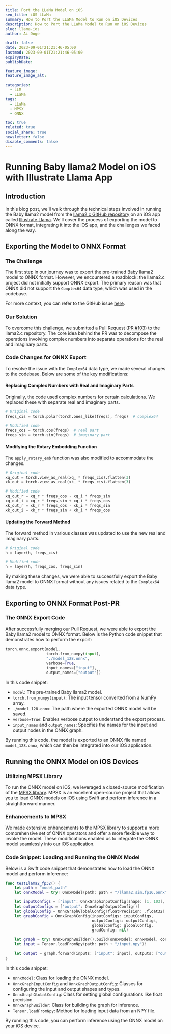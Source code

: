 ```yaml
---
title: Port the LLaMa Model on iOS
seo_title: iOS LLaMa
summary: How to Port the LLaMa Model to Run on iOS Devices
description: How to Port the LLaMa Model to Run on iOS Devices
slug: llama-ios
author: Ai Doge

draft: false
date: 2023-09-01T21:21:46-05:00
lastmod: 2023-09-01T21:21:46-05:00
expiryDate: 
publishDate: 

feature_image: 
feature_image_alt: 

categories:
  - LLM
  - LLaMa
tags:
  - LLaMa
  - MPSX
  - ONNX

toc: true
related: true
social_share: true
newsletter: false
disable_comments: false
---
```


# Running Baby llama2 Model on iOS with Illustrate Llama App

## Introduction

In this blog post, we'll walk through the technical steps involved in running the Baby llama2 model from the [llama2.c GitHub repository](https://github.com/karpathy/llama2.c) on an iOS app called [Illustrate Llama](https://apps.apple.com/us/app/illustrate-llama/id6452017369). We'll cover the process of exporting the model to ONNX format, integrating it into the iOS app, and the challenges we faced along the way.

## Exporting the Model to ONNX Format

### The Challenge

The first step in our journey was to export the pre-trained Baby llama2 model to ONNX format. However, we encountered a roadblock: the llama2.c project did not initially support ONNX export. The primary reason was that ONNX did not support the `Complex64` data type, which was used in the codebase.

For more context, you can refer to the GitHub issue [here](https://github.com/karpathy/llama2.c/issues/142).

### Our Solution

To overcome this challenge, we submitted a Pull Request ([PR #103](https://github.com/karpathy/llama2.c/pull/103)) to the llama2.c repository. The core idea behind the PR was to decompose the operations involving complex numbers into separate operations for the real and imaginary parts.

### Code Changes for ONNX Export

To resolve the issue with the `Complex64` data type, we made several changes to the codebase. Below are some of the key modifications:

#### Replacing Complex Numbers with Real and Imaginary Parts

Originally, the code used complex numbers for certain calculations. We replaced these with separate real and imaginary parts.

```python
# Original code
freqs_cis = torch.polar(torch.ones_like(freqs), freqs)  # complex64

# Modified code
freqs_cos = torch.cos(freqs)  # real part
freqs_sin = torch.sin(freqs)  # imaginary part
```

#### Modifying the Rotary Embedding Function

The `apply_rotary_emb` function was also modified to accommodate the changes.

```python
# Original code
xq_out = torch.view_as_real(xq_ * freqs_cis).flatten(3)
xk_out = torch.view_as_real(xk_ * freqs_cis).flatten(3)

# Modified code
xq_out_r = xq_r * freqs_cos - xq_i * freqs_sin
xq_out_i = xq_r * freqs_sin + xq_i * freqs_cos
xk_out_r = xk_r * freqs_cos - xk_i * freqs_sin
xk_out_i = xk_r * freqs_sin + xk_i * freqs_cos
```

#### Updating the Forward Method

The forward method in various classes was updated to use the new real and imaginary parts.

```python
# Original code
h = layer(h, freqs_cis)

# Modified code
h = layer(h, freqs_cos, freqs_sin)
```

By making these changes, we were able to successfully export the Baby llama2 model to ONNX format without any issues related to the `Complex64` data type.

## Exporting to ONNX Format Post-PR

### The ONNX Export Code

After successfully merging our Pull Request, we were able to export the Baby llama2 model to ONNX format. Below is the Python code snippet that demonstrates how to perform the export:

```python
torch.onnx.export(model,
                  torch.from_numpy(input),
                  "./model_128.onnx",
                  verbose=True,
                  input_names=["input"],
                  output_names=["output"])
```

In this code snippet:

- `model`: The pre-trained Baby llama2 model.
- `torch.from_numpy(input)`: The input tensor converted from a NumPy array.
- `./model_128.onnx`: The path where the exported ONNX model will be saved.
- `verbose=True`: Enables verbose output to understand the export process.
- `input_names` and `output_names`: Specifies the names for the input and output nodes in the ONNX graph.

By running this code, the model is exported to an ONNX file named `model_128.onnx`, which can then be integrated into our iOS application.

## Running the ONNX Model on iOS Devices

### Utilizing MPSX Library

To run the ONNX model on iOS, we leveraged a closed-source modification of the [MPSX library](https://github.com/prisma-ai/MPSX). MPSX is an excellent open-source project that allows you to load ONNX models on iOS using Swift and perform inference in a straightforward manner.

### Enhancements to MPSX

We made extensive enhancements to the MPSX library to support a more comprehensive set of ONNX operators and offer a more flexible way to invoke the model. These modifications enabled us to integrate the ONNX model seamlessly into our iOS application.

### Code Snippet: Loading and Running the ONNX Model

Below is a Swift code snippet that demonstrates how to load the ONNX model and perform inference:

```swift
func testLlama2_fp32() {
    let path = "model_path"
    let onnxModel = try! OnnxModel(path: path + "/llama2.sim.fp16.onnx")

    let inputConfigs = ["input": OnnxGraphInputConfig(shape: [1, 103], type: .int64)]
    let outputConfigs = ["output": OnnxGraphOutputConfig()]
    let globalConfig = OnnxGraphGlobalConfig(floatPrecision: .float32)
    let graphConfig = OnnxGraphConfig(inputConfigs: inputConfigs,
                                      outputConfigs: outputConfigs,
                                      globalConfig: globalConfig,
                                      gradConfig: nil)

    let graph = try! OnnxGraphBuilder().build(onnxModel: onnxModel, config: graphConfig)
    let input = Tensor.loadFromNpy(path: path + "/input.npy")!
  
    let output = graph.forward(inputs: ["input": input], outputs: ["output"])["output"]!
}
```

In this code snippet:

- `OnnxModel`: Class for loading the ONNX model.
- `OnnxGraphInputConfig` and `OnnxGraphOutputConfig`: Classes for configuring the input and output shapes and types.
- `OnnxGraphGlobalConfig`: Class for setting global configurations like float precision.
- `OnnxGraphBuilder`: Class for building the graph for inference.
- `Tensor.loadFromNpy`: Method for loading input data from an NPY file.

By running this code, you can perform inference using the ONNX model on your iOS device.
